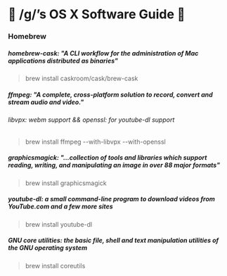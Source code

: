 #  /g/’s OS X Software Guide  

### Homebrew

##### homebrew-cask: "A CLI workflow for the administration of Mac applications distributed as binaries"  
>brew install caskroom/cask/brew-cask

##### ffmpeg: "A complete, cross-platform solution to record, convert and stream audio and video."  
###### libvpx: webm support && openssl: for youtube-dl support  
>brew install ffmpeg --with-libvpx --with-openssl

##### graphicsmagick: "...collection of tools and libraries which support reading, writing, and manipulating an image in over 88 major formats"
>brew install graphicsmagick

##### youtube-dl: a small command-line program to download videos from YouTube.com and a few more sites
>brew install youtube-dl

##### GNU core utilities: the basic file, shell and text manipulation utilities of the GNU operating system
>brew install coreutils